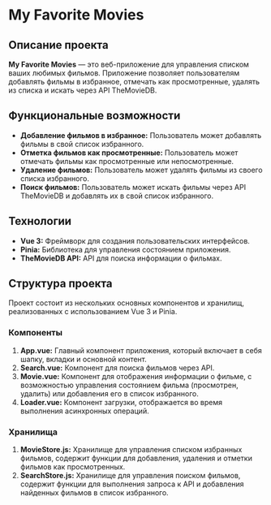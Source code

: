 # My Favorite Movies

## Описание проекта
**My Favorite Movies** — это веб-приложение для управления списком ваших любимых фильмов. Приложение позволяет пользователям добавлять фильмы в избранное, отмечать как просмотренные, удалять из списка и искать через API TheMovieDB.

## Функциональные возможности
- **Добавление фильмов в избранное:** Пользователь может добавлять фильмы в свой список избранного.
- **Отметка фильмов как просмотренные:** Пользователь может отмечать фильмы как просмотренные или непосмотренные.
- **Удаление фильмов:** Пользователь может удалять фильмы из своего списка избранного.
- **Поиск фильмов:** Пользователь может искать фильмы через API TheMovieDB и добавлять их в свой список избранного.

## Технологии
- **Vue 3:** Фреймворк для создания пользовательских интерфейсов.
- **Pinia:** Библиотека для управления состоянием приложения.
- **TheMovieDB API:** API для поиска информации о фильмах.

## Структура проекта
Проект состоит из нескольких основных компонентов и хранилищ, реализованных с использованием Vue 3 и Pinia.

### Компоненты
1. **App.vue:** Главный компонент приложения, который включает в себя шапку, вкладки и основной контент.
2. **Search.vue:** Компонент для поиска фильмов через API.
3. **Movie.vue:** Компонент для отображения информации о фильме, с возможностью управления состоянием фильма (просмотрен, удалить) или добавления его в список избранного.
4. **Loader.vue:** Компонент загрузки, отображается во время выполнения асинхронных операций.

### Хранилища
1. **MovieStore.js:** Хранилище для управления списком избранных фильмов, содержит функции для добавления, удаления и отметки фильмов как просмотренных.
2. **SearchStore.js:** Хранилище для управления поиском фильмов, содержит функции для выполнения запроса к API и добавления найденных фильмов в список избранного.
